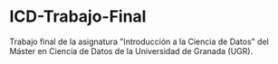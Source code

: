 # ICD-Trabajo-Final
Trabajo final de la asignatura "Introducción a la Ciencia de Datos" del Máster en Ciencia de Datos de la Universidad de Granada (UGR).
